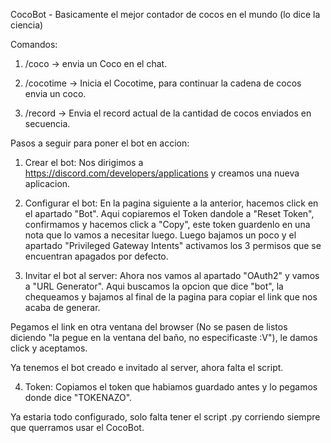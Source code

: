 CocoBot - Basicamente el mejor contador de cocos en el mundo (lo dice la ciencia)


Comandos:

1. /coco -> envia un Coco en el chat.

2. /cocotime -> Inicia el Cocotime, para continuar la cadena de cocos envia un coco.

3. /record -> Envia el record actual de la cantidad de cocos enviados en secuencia.


Pasos a seguir para poner el bot en accion:

1. Crear el bot: Nos dirigimos a https://discord.com/developers/applications y creamos una nueva aplicacion.

2. Configurar el bot: En la pagina siguiente a la anterior, hacemos click en el apartado "Bot". Aqui copiaremos el Token dandole a "Reset Token", confirmamos y hacemos click a "Copy", este token guardenlo en una nota que lo vamos a necesitar luego. Luego bajamos un poco y el apartado "Privileged Gateway Intents" activamos los 3 permisos que se encuentran apagados por defecto. 

3. Invitar el bot al server: Ahora nos vamos al apartado "OAuth2" y vamos a "URL Generator". Aqui buscamos la opcion que dice "bot", la chequeamos y bajamos al final de la pagina para copiar el link que nos acaba de generar.  

Pegamos el link en otra ventana del browser (No se pasen de listos diciendo "la pegue en la ventana del baño, no especificaste :V"), le damos click y aceptamos.

Ya tenemos el bot creado e invitado al server, ahora falta el script.

4. Token: Copiamos el token que habiamos guardado antes y lo pegamos donde dice "TOKENAZO".

Ya estaria todo configurado, solo falta tener el script .py corriendo siempre que querramos usar el CocoBot.  